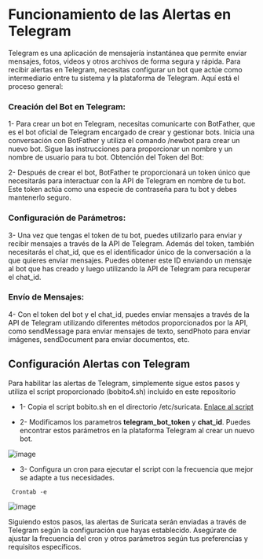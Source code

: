 # Funcionamiento de las Alertas en Telegram
Telegram es una aplicación de mensajería instantánea que permite enviar mensajes, fotos, videos y otros archivos de forma segura y rápida. Para recibir alertas en Telegram, necesitas configurar un bot que actúe como intermediario entre tu sistema y la plataforma de Telegram. Aquí está el proceso general:

### Creación del Bot en Telegram:

1- Para crear un bot en Telegram, necesitas comunicarte con BotFather, que es el bot oficial de Telegram encargado de crear y gestionar bots.
Inicia una conversación con BotFather y utiliza el comando /newbot para crear un nuevo bot. Sigue las instrucciones para proporcionar un nombre y un nombre de usuario para tu bot.
Obtención del Token del Bot:

2- Después de crear el bot, BotFather te proporcionará un token único que necesitarás para interactuar con la API de Telegram en nombre de tu bot. Este token actúa como una especie de contraseña para tu bot y debes mantenerlo seguro.

### Configuración de Parámetros:

3- Una vez que tengas el token de tu bot, puedes utilizarlo para enviar y recibir mensajes a través de la API de Telegram. Además del token, también necesitarás el chat_id, que es el identificador único de la conversación a la que quieres enviar mensajes. Puedes obtener este ID enviando un mensaje al bot que has creado y luego utilizando la API de Telegram para recuperar el chat_id.

### Envío de Mensajes:

4- Con el token del bot y el chat_id, puedes enviar mensajes a través de la API de Telegram utilizando diferentes métodos proporcionados por la API, como sendMessage para enviar mensajes de texto, sendPhoto para enviar imágenes, sendDocument para enviar documentos, etc.


## Configuración Alertas con Telegram

Para habilitar las alertas de Telegram, simplemente sigue estos pasos y utiliza el script proporcionado (bobito4.sh) incluido en este repositorio

- 1- Copia el script bobito.sh en el directorio /etc/suricata. [Enlace al script](botito.sh)

- 2- Modificamos los parametros **telegram_bot_token** y **chat_id**. Puedes encontrar estos parámetros en la plataforma Telegram al crear un nuevo bot.

![image](https://github.com/Scosrom/Suricata-Telegram/assets/114906778/67c26142-2b9a-4c7e-91a4-8a50338a1d71)

- 3- Configura un cron para ejecutar el script con la frecuencia que mejor se adapte a tus necesidades.

``` Crontab -e```

![image](https://github.com/Scosrom/Suricata-Telegram/assets/114906778/2a1fd81c-8706-4155-80ed-0036bf115abd)

Siguiendo estos pasos, las alertas de Suricata serán enviadas a través de Telegram según la configuración que hayas establecido. Asegúrate de ajustar la frecuencia del cron y otros parámetros según tus preferencias y requisitos específicos.
